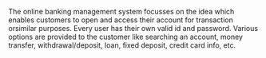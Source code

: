 The online banking management system focusses on the idea which enables customers to open and access their account for transaction orsimilar purposes. Every user has their own valid id and password. Various options are provided to the customer like searching an account, money transfer, withdrawal/deposit, loan, fixed deposit, credit card info, etc. 
